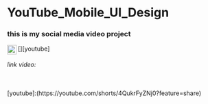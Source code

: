# YouTube_Mobile_UI_Design

### this is my social media video project

[<img align="left" alt="sasakiroo | Youtube" width="22px" src="https://cdn.jsdelivr.net/npm/simple-icons@v3/icons/youtube.svg" />][youtube]

###### link video:
<br>
[youtube]:(https://youtube.com/shorts/4QukrFyZNj0?feature=share)
